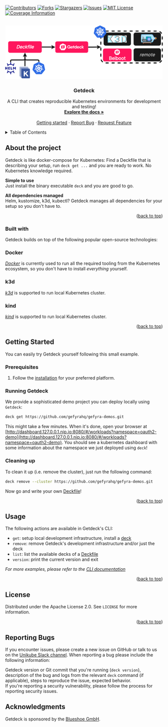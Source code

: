 <div id="top"></div>

<!-- PROJECT SHIELDS -->
[![Contributors][contributors-shield]][contributors-url]
[![Forks][forks-shield]][forks-url]
[![Stargazers][stars-shield]][stars-url]
[![Issues][issues-shield]][issues-url]
[![MIT License][license-shield]][license-url]
[![Coverage Information][coveralls-shield]][coveralls-url]


<!-- PROJECT LOGO -->
<br />
<div align="center">
  <a href="https://github.com/Getdeck/getdeck">
    <img src="https://github.com/Getdeck/getdeck/raw/main/docs/static/img/getdeck-components.png" alt="Getdeck components"/>
  </a>

  <h3 align="center">Getdeck</h3>

  <p align="center">
    A CLI that creates reproducible Kubernetes environments for development and testing!
    <br />
    <a href="https://getdeck.dev/docs/"><strong>Explore the docs »</strong></a>
    <br />
    <br />
    <a href="https://getdeck.dev/docs/getting-started/">Getting started</a>
    ·
    <a href="https://github.com/Getdeck/getdeck/issues">Report Bug</a>
    ·
    <a href="https://github.com/Getdeck/getdeck/issues">Request Feature</a>
  </p>
</div>

<!-- TABLE OF CONTENTS -->
<details>
  <summary>Table of Contents</summary>
  <ol>
    <li>
      <a href="#about-the-project">About The Project</a>
      <ul>
        <li><a href="#built-with">Built With</a></li>
      </ul>
    </li>
    <li>
      <a href="#getting-started">Getting Started</a>
      <ul>
        <li><a href="#prerequisites">Prerequisites</a></li>
        <li><a href="#running-getdeck">Running Getdeck</a></li>
        <li><a href="#cleaning-up">Cleaning up</a></li>
      </ul>
    </li>
    <li><a href="#license">License</a></li>
    <li><a href="#acknowledgments">Acknowledgments</a></li>
  </ol>
</details>

<!-- ABOUT THE PROJECT -->
## About the project
Getdeck is like docker-compose for Kubernetes: Find a Deckfile that is describing your setup, 
run `deck get ...` and you are ready to work. No Kubernetes knowledge required.

**Simple to use**  
Just install the binary executable `deck` and you are good to go.

**All dependencies managed**  
Helm, kustomize, k3d, kubectl? Getdeck manages all dependencies for your setup so you don't have to.

<p align="right">(<a href="#top">back to top</a>)</p>

### Built with
Getdeck builds on top of the following popular open-source technologies:

### Docker
[*Docker*](https://docker.io) is currently used to run all the required tooling from the Kubernetes ecosystem, so you
don't have to install _everything_ yourself.

### k3d
[*k3d*](https://k3d.io) is supported to run local Kubernetes cluster. 

### kind
[*kind*](https://kind.sigs.k8s.io/) is supported to run local Kubernetes cluster. 

<p align="right">(<a href="#top">back to top</a>)</p>

<!-- GETTING STARTED -->
## Getting Started
You can easily try Getdeck yourself following this small example.

### Prerequisites
1) Follow the [installation](https://getdeck.dev/docs/installation/) for your preferred platform.

### Running Getdeck
We provide a sophisticated demo project you can deploy locally using `Getdeck`:

```bash
deck get https://github.com/gefyrahq/gefyra-demos.git
```

This might take a few minutes. When it's done, open your browser at
[http://dashboard.127.0.0.1.nip.io:8080/#/workloads?namespace=oauth2-demo](http://dashboard.127.0.0.1.nip.io:8080/#/workloads?namespace=oauth2-demo).
You should see a kubernetes dashboard with some information about the namespace we just deployed using `deck`!

### Cleaning up
To clean it up (i.e. remove the cluster), just run the following command:

```bash
deck remove --cluster https://github.com/gefyrahq/gefyra-demos.git
```

Now go and write your own [Deckfile](https://getdeck.dev/docs/deckfile-specs/)!  

<p align="right">(<a href="#top">back to top</a>)</p>

## Usage
The following actions are available in Getdeck's CLI:
- `get`: setup local development infrastructure, install a [deck](https://getdeck.dev/docs/overview/what-is-a-deck/)
- `remove`: remove Getdeck's development infrastructure and/or just the deck
- `list`: list the available decks of a [Deckfile](https://getdeck.dev/docs/deckfile-specs/)
- `version`: print the current version and exit

_For more examples, please refer to the [CLI documentation](https://getdeck.dev/docs/cli-reference/)_

<p align="right">(<a href="#top">back to top</a>)</p>

<!-- LICENSE -->
## License
Distributed under the Apache License 2.0. See `LICENSE` for more information.

<p align="right">(<a href="#top">back to top</a>)</p>

## Reporting Bugs
If you encounter issues, please create a new issue on GitHub or talk to us on the
[Unikube Slack channel](https://unikubeworkspace.slack.com/). 
When reporting a bug please include the following information:

Getdeck version or Git commit that you're running (`deck version`),
description of the bug and logs from the relevant `deck` command (if applicable),
steps to reproduce the issue, expected behavior.  
If you're reporting a security vulnerability, please follow the process for reporting security issues.

## Acknowledgments
Getdeck is sponsored by the [Blueshoe GmbH](https://blueshoe.io).

<!-- MARKDOWN LINKS & IMAGES -->
<!-- https://www.markdownguide.org/basic-syntax/#reference-style-links -->
[contributors-shield]: https://img.shields.io/github/contributors/Getdeck/getdeck.svg?style=for-the-badge
[contributors-url]: https://github.com/Getdeck/getdeck/graphs/contributors
[forks-shield]: https://img.shields.io/github/forks/Getdeck/getdeck.svg?style=for-the-badge
[forks-url]: https://github.com/Getdeck/getdeck/network/members
[stars-shield]: https://img.shields.io/github/stars/Getdeck/getdeck.svg?style=for-the-badge
[stars-url]: https://github.com/Getdeck/getdeck/stargazers
[issues-shield]: https://img.shields.io/github/issues/Getdeck/getdeck.svg?style=for-the-badge
[issues-url]: https://github.com/Getdeck/getdeck/issues
[license-shield]: https://img.shields.io/github/license/Getdeck/getdeck.svg?style=for-the-badge
[license-url]: https://github.com/Getdeck/getdeck/blob/master/LICENSE.txt
[coveralls-shield]: https://img.shields.io/coveralls/github/Getdeck/getdeck/main?style=for-the-badge
[coveralls-url]: https://coveralls.io/github/Getdeck/getdeck



